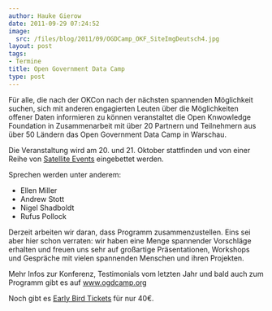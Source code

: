 ```yaml
---
author: Hauke Gierow
date: 2011-09-29 07:24:52
image:
  src: /files/blog/2011/09/OGDCamp_OKF_SiteImgDeutsch4.jpg
layout: post
tags:
- Termine
title: Open Government Data Camp
type: post
---
```


Für alle, die nach der OKCon nach der nächsten spannenden Möglichkeit suchen, sich mit anderen engagierten Leuten über die Möglichkeiten offener Daten informieren zu können veranstaltet die Open Knwowledge Foundation in Zusammenarbeit mit über 20 Partnern und Teilnehmern aus über 50 Ländern das Open Government Data Camp in Warschau.

Die Veranstaltung wird am 20. und 21. Oktober stattfinden und von einer Reihe von [Satellite Events](http://ogdcamp.org/programme/satellite/) eingebettet werden.

  
[ ](http://ogdcamp.org/register)

Sprechen werden unter anderem:

  * Ellen Miller
  * Andrew Stott
  * Nigel Shadboldt
  * Rufus Pollock

Derzeit arbeiten wir daran, dass Programm zusammenzustellen. Eins sei aber hier schon verraten: wir haben eine Menge spannender Vorschläge erhalten und freuen uns sehr auf großartige Präsentationen, Workshops und Gespräche mit vielen spannenden Menschen und ihren Projekten.

Mehr Infos zur Konferenz, Testimonials vom letzten Jahr und bald auch zum Programm gibt es auf [www.ogdcamp.org  
](http://www.ogdcamp.org)

Noch gibt es [Early Bird Tickets](http://ogdcamp.org/register) für nur 40€.